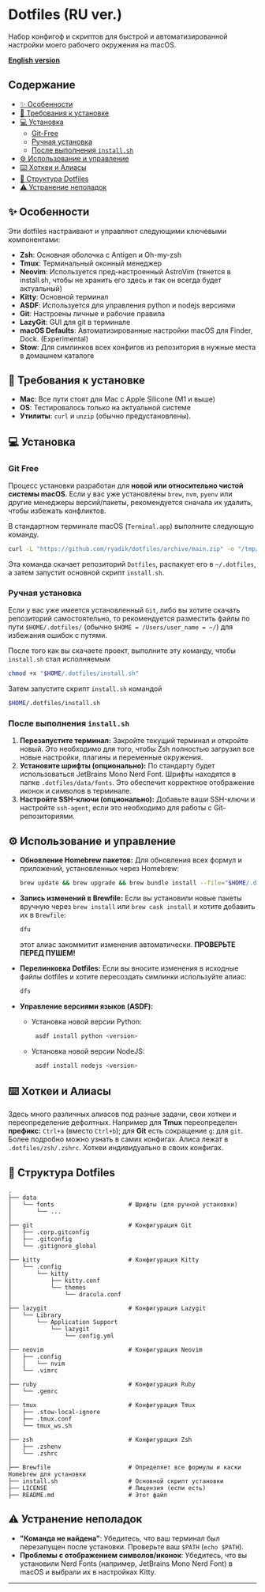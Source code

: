 # Dotfiles (RU ver.)
Набор конфигоф и скриптов для быстрой и автоматизированной настройки моего рабочего окружения
на macOS.

**[English version](README.md)**

## Содержание

*   [✨ Особенности](#-особенности)
*   [🚀 Требования к установке](#-требования-к-установке)
*   [💻 Установка](#-установка)
    *   [Git-Free](#git-free)
    *   [Ручная установка](#ручная-установка)
    *   [После выполнения `install.sh`](#после-выполнения-installsh)
*   [⚙️ Использование и управление](#-использование-и-управление)
*   [⌨️ Хоткеи и Алиасы](#-хоткеи-и-алиасы)
*   [📂 Структура Dotfiles](#-структура-dotfiles)
*   [⚠️ Устранение неполадок](#-устранение-неполадок)

## ✨ Особенности
Эти dotfiles настраивают и управляют следующими ключевыми компонентами:

*   **Zsh**: Основная оболочка с Antigen и Oh-my-zsh
*   **Tmux**: Терминальный оконный менеджер
*   **Neovim**: Используется пред-настроенный AstroVim (тянется в install.sh, чтобы не хранить его здесь и так он всегда будет актуальный)
*   **Kitty**: Основной терминал
*   **ASDF**: Используется для управления python и nodejs версиями
*   **Git**: Настроены личные и рабочие правила
*   **LazyGit**: GUI для git в терминале
*   **macOS Defaults**: Автоматизированные настройки macOS для Finder, Dock. (Experimental)
*   **Stow**: Для симлинков всех конфигов из репозитория в нужные места в домашнем каталоге

## 🚀 Требования к установке
*   **Mac**: Все пути стоят для Mac с Apple Silicone (M1 и выше)
*   **OS**: Тестировалось только на актуальной системе
*   **Утилиты**: `curl` и `unzip` (обычно предустановлены).

## 💻 Установка

### Git Free
Процесс установки разработан для **новой или относительно чистой системы macOS**. Если у вас уже установлены `brew`, `nvm`, `pyenv` или другие менеджеры версий/пакеты, рекомендуется сначала их удалить, чтобы избежать конфликтов.

В стандартном терминале macOS (`Terminal.app`) выполните следующую команду.

```bash
curl -L "https://github.com/ryadik/dotfiles/archive/main.zip" -o "/tmp/dotfiles_temp.zip" && unzip -q "/tmp/dotfiles_temp.zip" -d "/tmp/" && mv "/tmp/dotfiles-main" "$HOME/.dotfiles" && rm "/tmp/dotfiles_temp.zip" && chmod +x "$HOME/.dotfiles/install.sh" && "$HOME/.dotfiles/install.sh"
```

Эта команда скачает репозиторий `Dotfiles`, распакует его в `~/.dotfiles`, а затем запустит основной скрипт `install.sh`.

### Ручная установка
Если у вас уже имеется установленный `Git`, либо вы хотите скачать репозиторий самостоятельно, то рекомендуется разместить файлы по пути `$HOME/.dotfiles/` (обычно `$HOME = /Users/user_name = ~/`) для избежания ошибок с путями.

После того как вы скачаете проект, выполните эту команду, чтобы `install.sh` стал исполняемым
```bash
chmod +x "$HOME/.dotfiles/install.sh"
```
Затем запустите скрипт `install.sh` командой
```bash
$HOME/.dotfiles/install.sh
```

### После выполнения `install.sh`

1.  **Перезапустите терминал:** Закройте текущий терминал и откройте новый. Это необходимо для того, чтобы Zsh полностью загрузил все новые настройки, плагины и переменные окружения.
2.  **Установите шрифты (опционально):** По стандарту будет использоваться JetBrains Mono Nerd Font. Шрифты находятся в папке `.dotfiles/data/fonts`. Это обеспечит корректное отображение иконок и символов в терминале.
3. **Настройте SSH-ключи (опционально):** Добавьте ваши SSH-ключи и настройте `ssh-agent`, если это необходимо для работы с Git-репозиториями.

## ⚙️ Использование и управление
*   **Обновление Homebrew пакетов:**
    Для обновления всех формул и приложений, установленных через Homebrew:
    ```bash
    brew update && brew upgrade && brew bundle install --file="$HOME/.dotfiles/Brewfile"
    ```

*   **Запись изменений в Brewfile:**
    Если вы установили новые пакеты вручную через `brew install` или `brew cask install` и хотите добавить их в `Brewfile`:
    ```bash
    dfu
    ```
    этот алиас закоммитит изменения автоматически. **ПРОВЕРЬТЕ ПЕРЕД ПУШЕМ!**

* **Перелинковка Dotfiles:**
  Если вы вносите изменения в исходные файлы dotfiles и хотите пересоздать симлинки используйте алиас:
    ```bash
    dfs
    ```
*   **Управление версиями языков (ASDF):**
    *   Установка новой версии Python:
        ```bash
         asdf install python <version>
        ```
    *   Установка новой версии NodeJS:
        ```bash
         asdf install nodejs <version>
        ```

## ⌨️ Хоткеи и Алиасы

Здесь много различных алиасов под разные задачи, свои хоткеи и переопределение дефолтных. Например для **Tmux** переопределен **префикс:** `Ctrl+a` (вместо `Ctrl+b`);
для **Git** есть сокращение `g`: для `git`.
Более подробно можно узнать в самих конфигах. Алиса лежат в `.dotfiles/zsh/.zshrc`. Хоткеи индивидуально в своих конфигах.

## 📂 Структура Dotfiles

```
.
├── data
│   └── fonts                     # Шрифты (для ручной установки)
│       └── ...
│
├── git                           # Конфигурация Git
│   ├── .corp.gitconfig
│   ├── .gitconfig
│   └── .gitignore_global
│
├── kitty                         # Конфигурация Kitty
│   └── .config
│       └── kitty
│           ├── kitty.conf
│           └── themes
│               └── dracula.conf
│
├── lazygit                       # Конфигурация Lazygit
│   └── Library
│       └── Application Support
│           └── lazygit
│               └── config.yml
│
├── neovim                        # Конфигурация Neovim
│   ├── .config
│   │   └── nvim
│   └── .vimrc
│
├── ruby                          # Конфигурация Ruby
│   └── .gemrc
│
├── tmux                          # Конфигурация Tmux
│   ├── .stow-local-ignore
│   ├── .tmux.conf
│   └── tmux_ws.sh
│
├── zsh                           # Конфигурация Zsh
│   ├── .zshenv
│   └── .zshrc
│
├── Brewfile                      # Определяет все формулы и каски Homebrew для установки
├── install.sh                    # Основной скрипт установки
├── LICENSE                       # Лицензия (если есть)
├── README.md                     # Этот файл
```

## ⚠️ Устранение неполадок

*   **"Команда не найдена"**: Убедитесь, что ваш терминал был перезапущен после установки. Проверьте ваш `$PATH` (`echo $PATH`).
*   **Проблемы с отображением символов/иконок**: Убедитесь, что вы установили Nerd Fonts (например, JetBrains Mono Nerd Font) в macOS и выбрали их в настройках Kitty.

<hr />